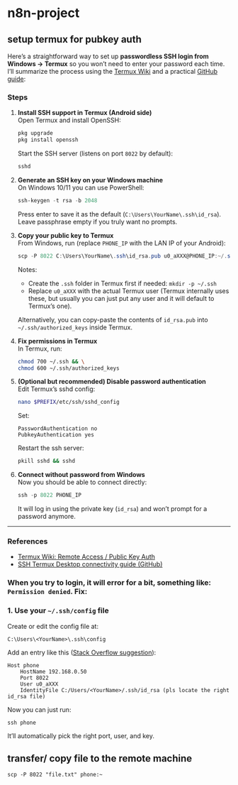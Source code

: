 # n8n-project

## setup termux for pubkey auth

Here’s a straightforward way to set up **passwordless SSH login from Windows → Termux** so you won’t need to enter your password each time. I’ll summarize the process using the [Termux Wiki](https://wiki.termux.com/wiki/Remote_Access) and a practical [GitHub guide](https://gist.github.com/evandrocoan/f503188587587d7b1d1ba8746c9c6107):

### Steps

1. **Install SSH support in Termux (Android side)**  
   Open Termux and install OpenSSH:  
   ```bash
   pkg upgrade
   pkg install openssh
   ```
   Start the SSH server (listens on port `8022` by default):  
   ```bash
   sshd
   ```

2. **Generate an SSH key on your Windows machine**  
   On Windows 10/11 you can use PowerShell:  
   ```powershell
   ssh-keygen -t rsa -b 2048
   ```
   Press enter to save it as the default (`C:\Users\YourName\.ssh\id_rsa`). Leave passphrase empty if you truly want no prompts.

3. **Copy your public key to Termux**  
   From Windows, run (replace `PHONE_IP` with the LAN IP of your Android):  
   ```powershell
   scp -P 8022 C:\Users\YourName\.ssh\id_rsa.pub u0_aXXX@PHONE_IP:~/.ssh/authorized_keys
   ```
   Notes:  
   - Create the `.ssh` folder in Termux first if needed: `mkdir -p ~/.ssh`  
   - Replace `u0_aXXX` with the actual Termux user (Termux internally uses these, but usually you can just put any user and it will default to Termux’s one).  

   Alternatively, you can copy-paste the contents of `id_rsa.pub` into `~/.ssh/authorized_keys` inside Termux.

4. **Fix permissions in Termux**  
   In Termux, run:  
   ```bash
   chmod 700 ~/.ssh && \
   chmod 600 ~/.ssh/authorized_keys
   ```

5. **(Optional but recommended) Disable password authentication**  
   Edit Termux’s sshd config:  
   ```bash
   nano $PREFIX/etc/ssh/sshd_config
   ```
   Set:
   ```
   PasswordAuthentication no
   PubkeyAuthentication yes
   ```
   Restart the ssh server:  
   ```bash
   pkill sshd && sshd
   ```

6. **Connect without password from Windows**  
   Now you should be able to connect directly:  
   ```powershell
   ssh -p 8022 PHONE_IP
   ```

   It will log in using the private key (`id_rsa`) and won’t prompt for a password anymore.

---

### References
- [Termux Wiki: Remote Access / Public Key Auth](https://wiki.termux.com/wiki/Remote_Access)  
- [SSH Termux Desktop connectivity guide (GitHub)](https://gist.github.com/evandrocoan/f503188587587d7b1d1ba8746c9c6107)


### When you try to login, it will error for a bit, something like: `Permission denied`. Fix:

### 1. Use your **`~/.ssh/config`** file
Create or edit the config file at:

```
C:\Users\<YourName>\.ssh\config
```

Add an entry like this ([Stack Overflow suggestion](https://stackoverflow.com/questions/84096/setting-the-default-ssh-key-location)):

```
Host phone
    HostName 192.168.0.50
    Port 8022
    User u0_aXXX
    IdentityFile C:/Users/<YourName>/.ssh/id_rsa (pls locate the right id_rsa file)
```

Now you can just run:
```powershell
ssh phone
```
It’ll automatically pick the right port, user, and key.


## transfer/ copy file to the remote machine

```
scp -P 8022 "file.txt" phone:~
```
